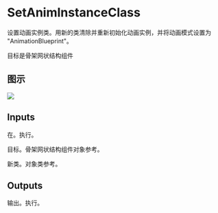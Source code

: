 # SetAnimInstanceClass

设置动画实例类。用新的类清除并重新初始化动画实例，并将动画模式设置为 "AnimationBlueprint"。

目标是骨架网状结构组件

## 图示

![]($-20221218-18262548.png)

## Inputs

在。执行。

目标。骨架网状结构组件对象参考。

新类。对象类参考。 

## Outputs

输出。执行。
